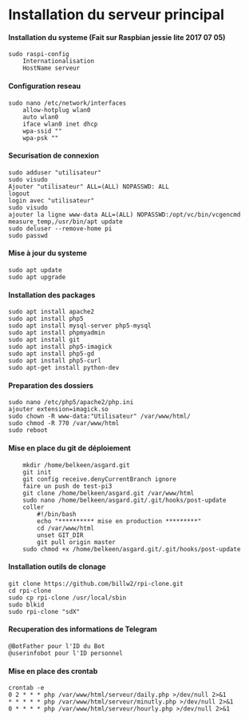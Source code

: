 Installation du serveur principal
==
#### Installation du systeme (Fait sur Raspbian jessie lite 2017 07 05) 
	sudo raspi-config 
		Internationalisation 
		HostName serveur 

#### Configuration reseau
	sudo nano /etc/network/interfaces 
		allow-hotplug wlan0 
		auto wlan0 
		iface wlan0 inet dhcp 
		wpa-ssid "" 
		wpa-psk "" 

#### Securisation de connexion
	sudo adduser "utilisateur" 
	sudo visudo 
	Ajouter "utilisateur" ALL=(ALL) NOPASSWD: ALL 
	logout 
	login avec "utilisateur" 
	sudo visudo 
	ajouter la ligne www-data ALL=(ALL) NOPASSWD:/opt/vc/bin/vcgencmd measure_temp,/usr/bin/apt update 
	sudo deluser --remove-home pi 
	sudo passwd 
	
#### Mise à jour du systeme
	sudo apt update 
	sudo apt upgrade 
	
#### Installation des packages
	sudo apt install apache2 
	sudo apt install php5 
	sudo apt install mysql-server php5-mysql 
	sudo apt install phpmyadmin 
	sudo apt install git 
	sudo apt install php5-imagick 
	sudo apt install php5-gd 
	sudo apt install php5-curl 
	sudo apt-get install python-dev 

#### Preparation des dossiers
	sudo nano /etc/php5/apache2/php.ini 
	ajouter extension=imagick.so 
	sudo chown -R www-data:"Utilisateur" /var/www/html/ 
	sudo chmod -R 770 /var/www/html 
	sudo reboot 

#### Mise en place du git de déploiement
        mkdir /home/belkeen/asgard.git 
        git init 
        git config receive.denyCurrentBranch ignore 
        faire un push de test-pi3 
        git clone /home/belkeen/asgard.git /var/www/html 
        sudo nano /home/belkeen/asgard.git/.git/hooks/post-update 
        coller 
	        #!/bin/bash 
			echo "********** mise en production *********" 
			cd /var/www/html 
			unset GIT_DIR 
			git pull origin master 
		sudo chmod +x /home/belkeen/asgard.git/.git/hooks/post-update 
	
#### Installation outils de clonage
	git clone https://github.com/billw2/rpi-clone.git 
	cd rpi-clone 
	sudo cp rpi-clone /usr/local/sbin 
	sudo blkid 
	sudo rpi-clone "sdX" 
	
#### Recuperation des informations de Telegram
	@BotFather pour l'ID du Bot 
	@userinfobot pour l'ID personnel 
	
#### Mise en place des crontab
	crontab -e 
	0 2 * * * php /var/www/html/serveur/daily.php >/dev/null 2>&1 
	* * * * * php /var/www/html/serveur/minutly.php >/dev/null 2>&1 
	0 * * * * php /var/www/html/serveur/hourly.php >/dev/null 2>&1 

